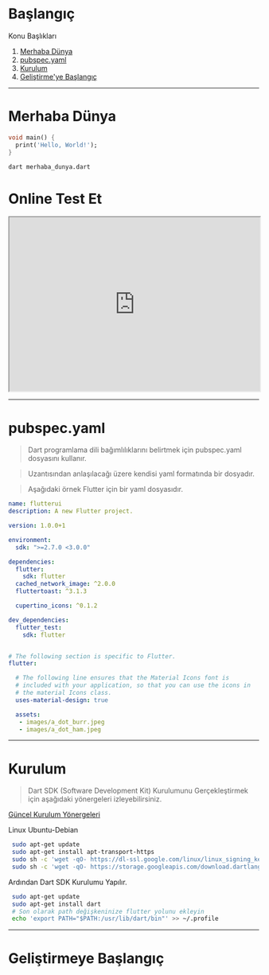# Başlangıç
Konu Başlıkları
1. [Merhaba Dünya](#merhaba-dünya)
2. [pubspec.yaml](#pubspecyaml)
3. [Kurulum](#kurulum)
4. [Geliştirme'ye Başlangıç](#geliştirmeye-başlangıç)

----
# Merhaba Dünya

```dart
void main() {
  print('Hello, World!');
}
```
```sh
dart merhaba_dunya.dart
```
# Online Test Et
<iframe  width="100%" height="350px" src="https://dartpad.dev/embed-inline.html?id=2fadb7133b4c3fb97e827b00741a927a&split=80"></iframe>

----
# pubspec.yaml
> Dart programlama dili bağımlılıklarını belirtmek için pubspec.yaml dosyasını kullanır.

> Uzantısından anlaşılacağı üzere kendisi yaml formatında bir dosyadır.

> Aşağıdaki örnek Flutter için bir yaml dosyasıdır.


```yaml
name: flutterui
description: A new Flutter project.

version: 1.0.0+1

environment:
  sdk: ">=2.7.0 <3.0.0"

dependencies:
  flutter:
    sdk: flutter
  cached_network_image: ^2.0.0
  fluttertoast: ^3.1.3

  cupertino_icons: ^0.1.2

dev_dependencies:
  flutter_test:
    sdk: flutter


# The following section is specific to Flutter.
flutter:

  # The following line ensures that the Material Icons font is
  # included with your application, so that you can use the icons in
  # the material Icons class.
  uses-material-design: true

  assets:
   - images/a_dot_burr.jpeg
   - images/a_dot_ham.jpeg
```
----
# Kurulum
> Dart SDK (Software Development Kit) Kurulumunu Gerçekleştirmek için aşağıdaki yönergeleri izleyebilirsiniz.

[Güncel Kurulum Yönergeleri](https://dart.dev/get-dart)

Linux Ubuntu-Debian
```sh
 sudo apt-get update
 sudo apt-get install apt-transport-https
 sudo sh -c 'wget -qO- https://dl-ssl.google.com/linux/linux_signing_key.pub | apt-key add -'
 sudo sh -c 'wget -qO- https://storage.googleapis.com/download.dartlang.org/linux/debian/dart_stable.list > /etc/apt/sources.list.d/dart_stable.list'

```
Ardından Dart SDK Kurulumu Yapılır.
```sh
 sudo apt-get update
 sudo apt-get install dart
 # Son olarak path değişkeninize flutter yolunu ekleyin
 echo 'export PATH="$PATH:/usr/lib/dart/bin"' >> ~/.profile
```


----
# Geliştirmeye Başlangıç



